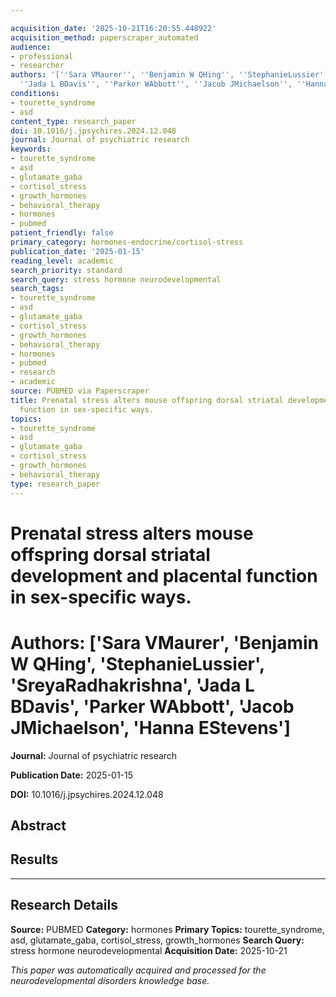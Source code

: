 ```yaml
---

acquisition_date: '2025-10-21T16:20:55.448922'
acquisition_method: paperscraper_automated
audience:
- professional
- researcher
authors: '[''Sara VMaurer'', ''Benjamin W QHing'', ''StephanieLussier'', ''SreyaRadhakrishna'',
  ''Jada L BDavis'', ''Parker WAbbott'', ''Jacob JMichaelson'', ''Hanna EStevens'']'
conditions:
- tourette_syndrome
- asd
content_type: research_paper
doi: 10.1016/j.jpsychires.2024.12.048
journal: Journal of psychiatric research
keywords:
- tourette_syndrome
- asd
- glutamate_gaba
- cortisol_stress
- growth_hormones
- behavioral_therapy
- hormones
- pubmed
patient_friendly: false
primary_category: hormones-endocrine/cortisol-stress
publication_date: '2025-01-15'
reading_level: academic
search_priority: standard
search_query: stress hormone neurodevelopmental
search_tags:
- tourette_syndrome
- asd
- glutamate_gaba
- cortisol_stress
- growth_hormones
- behavioral_therapy
- hormones
- pubmed
- research
- academic
source: PUBMED via Paperscraper
title: Prenatal stress alters mouse offspring dorsal striatal development and placental
  function in sex-specific ways.
topics:
- tourette_syndrome
- asd
- glutamate_gaba
- cortisol_stress
- growth_hormones
- behavioral_therapy
type: research_paper
---
```




# Prenatal stress alters mouse offspring dorsal striatal development and placental function in sex-specific ways.

# **Authors:** ['Sara VMaurer', 'Benjamin W QHing', 'StephanieLussier', 'SreyaRadhakrishna', 'Jada L BDavis', 'Parker WAbbott', 'Jacob JMichaelson', 'Hanna EStevens']

**Journal:** Journal of psychiatric research

**Publication Date:** 2025-01-15

**DOI:** 10.1016/j.jpsychires.2024.12.048

## Abstract

## Results

---

## Research Details

**Source:** PUBMED
**Category:** hormones
**Primary Topics:** tourette_syndrome, asd, glutamate_gaba, cortisol_stress, growth_hormones
**Search Query:** stress hormone neurodevelopmental
**Acquisition Date:** 2025-10-21

*This paper was automatically acquired and processed for the neurodevelopmental disorders knowledge base.*
